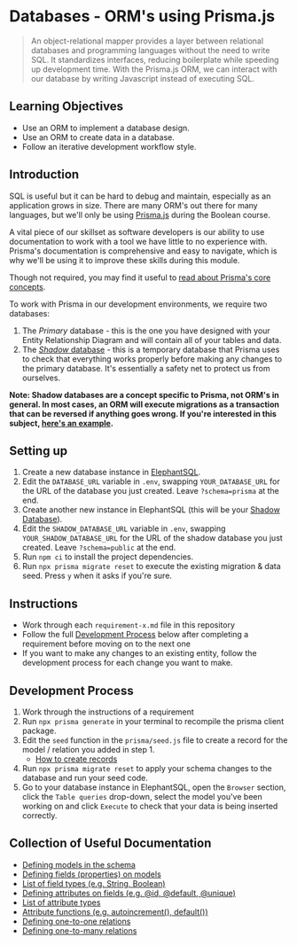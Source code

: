 # Databases - ORM's using Prisma.js

> An object-relational mapper provides a layer between relational databases and programming languages without the need to write SQL. It standardizes interfaces, reducing boilerplate while speeding up development time. With the Prisma.js ORM, we can interact with our database by writing Javascript instead of executing SQL.

## Learning Objectives
- Use an ORM to implement a database design.
- Use an ORM to create data in a database.
- Follow an iterative development workflow style.

## Introduction

SQL is useful but it can be hard to debug and maintain, especially as an application grows in size. There are many ORM's out there for many languages, but we'll only be using [Prisma.js](https://www.prisma.io/docs/) during the Boolean course.

A vital piece of our skillset as software developers is our ability to use documentation to work with a tool we have little to no experience with. Prisma's documentation is comprehensive and easy to navigate, which is why we'll be using it to improve these skills during this module.

Though not required, you may find it useful to [read about Prisma's core concepts](https://www.prisma.io/docs/concepts/overview/what-is-prisma).

To work with Prisma in our development environments, we require two databases:
1. The *Primary* database - this is the one you have designed with your Entity Relationship Diagram and will contain all of your tables and data.
2. The [*Shadow* database](https://www.prisma.io/docs/concepts/components/prisma-migrate/shadow-database) - this is a temporary database that Prisma uses to check that everything works properly before making any changes to the primary database. It's essentially a safety net to protect us from ourselves.

**Note: Shadow databases are a concept specific to Prisma, not ORM's in general. In most cases, an ORM will execute migrations as a transaction that can be reversed if anything goes wrong. If you're interested in this subject, [here's an example](./db-transactions.md).**

## Setting up

1. Create a new database instance in [ElephantSQL](https://www.elephantsql.com/).
2. Edit the `DATABASE_URL` variable in `.env`, swapping `YOUR_DATABASE_URL` for the URL of the database you just created. Leave `?schema=prisma` at the end.
3. Create another new instance in ElephantSQL (this will be your [Shadow Database](https://www.prisma.io/docs/concepts/components/prisma-migrate/shadow-database)).
4. Edit the `SHADOW_DATABASE_URL` variable in `.env`, swapping `YOUR_SHADOW_DATABASE_URL` for the URL of the shadow database you just created. Leave `?schema=public` at the end.
5. Run `npm ci` to install the project dependencies.
6. Run `npx prisma migrate reset` to execute the existing migration & data seed. Press `y` when it asks if you're sure.

## Instructions

- Work through each `requirement-x.md` file in this repository
- Follow the full [Development Process](#development-process) below after completing a requirement before moving on to the next one
- If you want to make any changes to an existing entity, follow the development process for each change you want to make.

## Development Process

1. Work through the instructions of a requirement
2. Run `npx prisma generate` in your terminal to recompile the prisma client package.
3. Edit the `seed` function in the `prisma/seed.js` file to create a record for the model / relation you added in step 1.
    - [How to create records](https://www.prisma.io/docs/concepts/components/prisma-client/crud#create-a-single-record)
4. Run `npx prisma migrate reset` to apply your schema changes to the database and run your seed code.
5. Go to your database instance in ElephantSQL, open the `Browser` section, click the `Table queries` drop-down, select the model you've been working on and click `Execute` to check that your data is being inserted correctly.

## Collection of Useful Documentation

- [Defining models in the schema](https://www.prisma.io/docs/concepts/components/prisma-schema/data-model#defining-models)
- [Defining fields (properties) on models](https://www.prisma.io/docs/concepts/components/prisma-schema/data-model#defining-fields)
- [List of field types (e.g. String, Boolean)](https://www.prisma.io/docs/reference/api-reference/prisma-schema-reference#model-field-scalar-types)
- [Defining attributes on fields (e.g. @id, @default, @unique)](https://www.prisma.io/docs/concepts/components/prisma-schema/data-model#defining-attributes)
- [List of attribute types](https://www.prisma.io/docs/reference/api-reference/prisma-schema-reference#attributes)
- [Attribute functions (e.g. autoincrement(), default())](https://www.prisma.io/docs/reference/api-reference/prisma-schema-reference#attribute-functions)
- [Defining one-to-one relations](https://www.prisma.io/docs/concepts/components/prisma-schema/relations/one-to-one-relations)
- [Defining one-to-many relations](https://www.prisma.io/docs/concepts/components/prisma-schema/relations/one-to-many-relations)